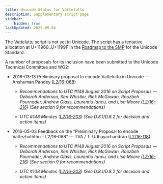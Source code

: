 ```yaml
---
title: Unicode Status for Vatteluttu
description: Supplementary script page
sidebar:
    hidden: true
lastUpdated: 2025-09-04
---
```


The Vatteluttu script is not yet in Unicode.  The script has a tentative allocation at U+11960..U+1199F in the [Roadmap to the SMP](http://www.unicode.org/roadmaps/smp/) for the Unicode Standard.

[comment]: # (end of intro)

[comment]: # (start of blocks)



[comment]: # (end of blocks)

[comment]: # (start of chars)



[comment]: # (end of chars)

[comment]: # (start of rest)

A number of proposals for its inclusion have been submitted to the Unicode Technical Committee and WG2:

- 2016-03-13 Preliminary proposal to encode Vatteluttu in Unicode — Anshuman Pandey ([L2/16-068](http://www.unicode.org/cgi-bin/GetMatchingDocs.pl?L2/16-068))

  - _Recommendations to UTC #148 August 2016 on Script Proposals — Deborah Anderson, Ken Whistler, Rick McGowan, Roozbeh Pournader, Andrew Glass, Laurentiu Iancu, and Lisa Moore ([L2/16-216](http://www.unicode.org/cgi-bin/GetMatchingDocs.pl?L2/16-216)) (See section 9 for recommendations)_

  - _UTC #148 Minutes ([L2/16-203](http://www.unicode.org/cgi-bin/GetMatchingDocs.pl?L2/16-203)) (See D.8.1/D.8.2 for decision and action items)_

- 2016-05-03 Feedback on the “Preliminary Proposal to encode Vattezhuththu - L2/16-068” — TVA / T. Udhayachandran ([L2/16-118](http://www.unicode.org/cgi-bin/GetMatchingDocs.pl?L2/16-118))

  - _Recommendations to UTC #148 August 2016 on Script Proposals — Deborah Anderson, Ken Whistler, Rick McGowan, Roozbeh Pournader, Andrew Glass, Laurentiu Iancu, and Lisa Moore ([L2/16-216](http://www.unicode.org/cgi-bin/GetMatchingDocs.pl?L2/16-216)) (See section 9 for recommendations)_

  - _UTC #148 Minutes ([L2/16-203](http://www.unicode.org/cgi-bin/GetMatchingDocs.pl?L2/16-203)) (See D.8.1/D.8.2 for decision and action items)_
